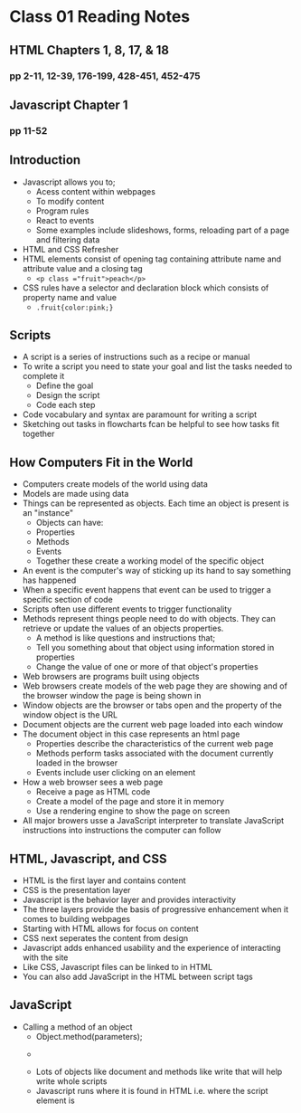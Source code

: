 # Class 01 Reading Notes

## HTML Chapters 1, 8, 17, & 18
### pp 2-11, 12-39, 176-199, 428-451, 452-475

## Javascript Chapter 1
### pp 11-52

## Introduction
* Javascript allows you to;
    * Acess content within webpages
    * To modify content
    * Program rules
    * React to events
    * Some examples include slideshows, forms, reloading part of a page and filtering data
* HTML and CSS Refresher
* HTML elements consist of opening tag containing attribute name and attribute value and a closing tag
    * ```<p class ="fruit">peach</p>```
* CSS rules have a selector and declaration block which consists of property name and value
    * ```.fruit{color:pink;}```

## Scripts
* A script is a series of instructions such as a recipe or manual
* To write a script you need to state your goal and list the tasks needed to complete it
    * Define the goal
    * Design the script
    * Code each step
* Code vocabulary and syntax are paramount for writing a script
* Sketching out tasks in flowcharts fcan be helpful to see how tasks fit together

## How Computers Fit in the World
* Computers create models of the world using data
* Models are made using data
* Things can be represented as objects. Each time an object is present is an "instance"
    * Objects can have:
    * Properties
    * Methods
    * Events
    * Together these create a working model of the specific object
* An event is the computer's way of sticking up its hand to say something has happened
* When a specific event happens that event can be used to trigger a specific section of code
* Scripts often use different events to trigger functionality
* Methods represent things people need to do with objects. They can retrieve or update the values of an objects properties.
    * A method is like questions and instructions that;
    * Tell you something about that object using information stored in properties
    * Change the value of one or more of that object's properties
* Web browsers are programs built using objects
* Web browsers create models of the web page they are showing and of the browser window the page is being shown in
* Window objects are the browser or tabs open and the property of the window object is the URL
* Document objects are the current web page loaded into each window
* The document object in this case represents an html page
    * Properties describe the characteristics of the current web page
    * Methods perform tasks associated with the document currently loaded in the browser
    * Events include user clicking on an element
* How a web browser sees a web page
    * Receive a page as HTML code
    * Create a model of the page and store it in memory
    * Use a rendering engine to show the page on screen
* All major browers usse a JavaScript interpreter to translate JavaScript instructions into instructions the computer can follow

## HTML, Javascript, and CSS
* HTML is the first layer and contains content
* CSS is the presentation layer
* Javascript is the behavior layer and provides interactivity
* The three layers provide the basis of progressive enhancement when it comes to building webpages
* Starting with HTML allows for focus on content
* CSS next seperates the content from design
* Javascript adds enhanced usability and the experience of interacting with the site
* Like CSS, Javascript files can be linked to in HTML
* You can also add JavaScript in the HTML between script tags

## JavaScript
* Calling a method of an object
    * Object.method(parameters);
    * ```document.write('Good Afternoon!');
    * Lots of objects like document and methods like write that will help write whole scripts
    * Javascript runs where it is found in HTML i.e. where the script element is
